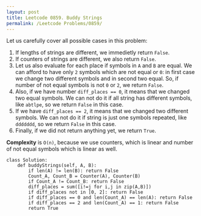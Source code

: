 ```yaml
---
layout: post
title: Leetcode 0859. Buddy Strings
permalink: /Leetcode Problems/0859/
---
```


Let us carefully cover all possible cases in this problem:
1. If lengths of strings are different, we immedietly return `False`.
2. If counters of strings are different, we also return `False`.
3. Let us also evaluate for each place if symbols in `A` and `B` are equal. We can afford to have only `2` symbols which are not equal or `0`: in first case we change two different symbols and in second two equal. So, if number of not equal symbols is not `0` or `2`, we return `False`.
4. Also, if we have number `diff_places == 0`, it means that we changed two equal symbols. We can not do it if all string has different symbols, like `abtlpe`, so we return `False` in this case.
5. If we have `diff_places == 2`, it means that we changed two different symbols. We can not do it if string is just one symbols repeated, like `ddddddd`, so we return `False` in this case.
6. Finally, if we did not return anything yet, we return `True`.

**Complexity** is `O(n)`, because we use counters, which is linear and number of not equal symbols which is linear as well.

```
class Solution:
    def buddyStrings(self, A, B):
        if len(A) != len(B): return False
        Count_A, Count_B = Counter(A), Counter(B)
        if Count_A != Count_B: return False
        diff_places = sum([i!=j for i,j in zip(A,B)])
        if diff_places not in [0, 2]: return False
        if diff_places == 0 and len(Count_A) == len(A): return False
        if diff_places == 2 and len(Count_A) == 1: return False
        return True
```